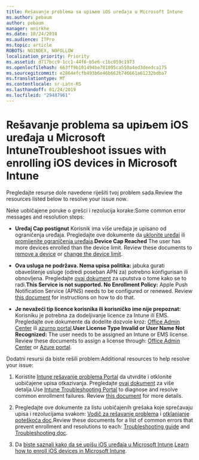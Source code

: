 ```yaml
---
title: Rešavanje problema sa upiљem iOS uređaja u Microsoft Intune
ms.author: pebaum
author: pebaum
manager: mnirkhe
ms.date: 10/24/2018
ms.audience: ITPro
ms.topic: article
ROBOTS: NOINDEX, NOFOLLOW
localization_priority: Priority
ms.assetid: d717bcc9-1cc1-44f6-b5e6-c1bc059c1973
ms.openlocfilehash: 663ff9b101494be781095ca550a4ed3deedca175
ms.sourcegitcommit: e2864efcfb493b6e46b662b746661a61232bdba7
ms.translationtype: MT
ms.contentlocale: sr-Latn-RS
ms.lasthandoff: 01/24/2019
ms.locfileid: "29487961"
---
```

# <a name="troubleshoot-issues-with-enrolling-ios-devices-in-microsoft-intune"></a><span data-ttu-id="9bfe2-102">Rešavanje problema sa upiљem iOS uređaja u Microsoft Intune</span><span class="sxs-lookup"><span data-stu-id="9bfe2-102">Troubleshoot issues with enrolling iOS devices in Microsoft Intune</span></span>

<span data-ttu-id="9bfe2-103">Pregledajte resurse dole navedene riješiti tvoj problem sada.</span><span class="sxs-lookup"><span data-stu-id="9bfe2-103">Review the resources listed below to resolve your issue now.</span></span> 
  
<span data-ttu-id="9bfe2-104">Neke uobičajene poruke o grešci i rezolucija korake:</span><span class="sxs-lookup"><span data-stu-id="9bfe2-104">Some common error messages and resolution steps:</span></span>
  
- <span data-ttu-id="9bfe2-p101">**Uređaj Cap postignut** Korisnik ima više uređaja je upisano od ograničenja uređaja. Pregledajte ove dokumente da [uklonite uređaj](https://docs.microsoft.com/en-us/intune/devices-wipe) ili [promijenite ograničenja uređaja](https://docs.microsoft.com/en-us/intune/enrollment-restrictions-set#set-device-limit-restrictions).</span><span class="sxs-lookup"><span data-stu-id="9bfe2-p101">**Device Cap Reached** The user has more devices enrolled than the device limit. Review these documents to [remove a device](https://docs.microsoft.com/en-us/intune/devices-wipe) or [change the device limit](https://docs.microsoft.com/en-us/intune/enrollment-restrictions-set#set-device-limit-restrictions).</span></span>
    
- <span data-ttu-id="9bfe2-p102">**Ova usluga ne podržava. Nema upisa politika:** jabuka gurati obaveštenje usluge (odredi poseban APN za) potrebno konfigurisan ili obnovljena. Pregledajte [ovaj dokument](https://docs.microsoft.com/en-us/intune/apple-mdm-push-certificate-get) za uputstva o tome kako se to radi.</span><span class="sxs-lookup"><span data-stu-id="9bfe2-p102">**This Service is not supported. No Enrollment Policy:** Apple Push Notification Service (APNS) needs to be configured or renewed. Review [this document](https://docs.microsoft.com/en-us/intune/apple-mdm-push-certificate-get) for instructions on how to do that.</span></span> 
    
- <span data-ttu-id="9bfe2-p103">**Je nevažeći tip licence korisnika ili korisničko ime nije prepoznat:** Korisniku je potrebna za dodeljivanje licence za Intune ili EMS. Pregledajte ove dokumente da dodelite dozvole kroz: [Office Admin Center](https://docs.microsoft.com/en-us/intune/licenses-assign) ili [azurno portal](https://docs.microsoft.com/en-us/azure/active-directory/license-users-groups).</span><span class="sxs-lookup"><span data-stu-id="9bfe2-p103">**User License Type Invalid or User Name Not Recognized:** The user needs to be assigned an Intune or EMS license. Review these documents to assign a license through: [Office Admin Center](https://docs.microsoft.com/en-us/intune/licenses-assign) or [Azure portal](https://docs.microsoft.com/en-us/azure/active-directory/license-users-groups).</span></span>
    
<span data-ttu-id="9bfe2-111">Dodatni resursi da biste rešili problem:</span><span class="sxs-lookup"><span data-stu-id="9bfe2-111">Additional resources to help resolve your issue:</span></span>
  
1. <span data-ttu-id="9bfe2-p104">Koristite [Intune rešavanje problema Portal](https://devicemanagement.microsoft.com/#blade/Microsoft_Intune_DeviceSettings/TroubleshootBlade) da utvrdite i otklonite uobičajene upisa otkazivanja. Pregledajte [ovaj dokument](https://docs.microsoft.com/en-us/intune/help-desk-operators) za više detalja.</span><span class="sxs-lookup"><span data-stu-id="9bfe2-p104">Use [Intune Troubleshooting Portal](https://devicemanagement.microsoft.com/#blade/Microsoft_Intune_DeviceSettings/TroubleshootBlade) to diagnose and resolve common enrollment failures. Review [this document](https://docs.microsoft.com/en-us/intune/help-desk-operators) for more details.</span></span> 
    
2. <span data-ttu-id="9bfe2-114">Pregledajte ove dokumente za listu uobičajenih grešaka koje sprečavaju upisa i rezolucijama svakom: [Vodič za rešavanje problema](https://support.microsoft.com/en-us/help/4039809/troubleshooting-ios-device-enrollment-in-intune) i [otklanjanje poteškoća doc](https://docs.microsoft.com/en-us/intune-classic/troubleshoot/troubleshoot-device-enrollment-in-intune).</span><span class="sxs-lookup"><span data-stu-id="9bfe2-114">Review these documents for a list of common errors that prevent enrollment and resolutions to each: [Troubleshooting guide](https://support.microsoft.com/en-us/help/4039809/troubleshooting-ios-device-enrollment-in-intune) and [Troubleshooting doc](https://docs.microsoft.com/en-us/intune-classic/troubleshoot/troubleshoot-device-enrollment-in-intune).</span></span>
    
3. <span data-ttu-id="9bfe2-115">Da [biste saznali kako da se upišu iOS uređaja u Microsoft Intune](https://docs.microsoft.com/en-us/intune/ios-enroll).</span><span class="sxs-lookup"><span data-stu-id="9bfe2-115">[Learn how to enroll iOS devices in Microsoft Intune](https://docs.microsoft.com/en-us/intune/ios-enroll).</span></span>
    

